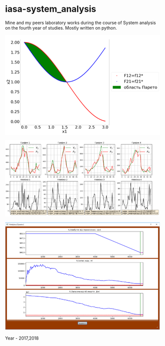 # iasa-system_analysis
Mine and my peers laboratory works during the course of System analysis on the fourth year of studies.
Mostly written on python.

![sample](images/img03.PNG)

![sample](images/img02.PNG)

![sample](images/img01.PNG)

Year - 2017,2018
